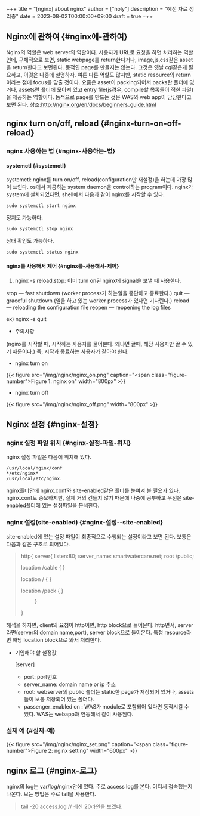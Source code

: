 +++
title = "[nginx] about nginx"
author = ["holy"]
description = "예전 자료 정리중"
date = 2023-08-02T00:00:00+09:00
draft = true
+++

## Nginx에 관하여 {#nginx에-관하여}

<div class="note">

Nginx의 역할은 web server의 역할이다. 사용자가 URL로 요청을 하면
처리하는 역할인데, 구체적으로 보면, static webpage를 return한다거나,
image,js,css같은 asset을 return한다고 보면된다. 동적인 page를 만들지는
않는다. 그것은 옛날 cgi같은게 필요하고, 이것은 나중에 설명하자. 여튼
다른 역할도 많지만, static resource의 return이라는 점에 focus를 맞출
것이다.  요즘은 asset이 packing되어서 packs란 폴더에 있거나, assets란
폴더에 모아져 있고 entry file(js경우, compile할 목록들이 적힌 파일)을
제공하는 역할이다. 동적으로 page를 만드는 것은 WAS와 web app이
담당한다고 보면 된다.
참조:<http://nginx.org/en/docs/beginners_guide.html>

</div>


## nginx turn on/off, reload {#nginx-turn-on-off-reload}


### nginx 사용하는 법 {#nginx-사용하는-법}


#### systemctl {#systemctl}

systemctl: nginx를 turn on/off, reload(configuration만 재설정)을
하는데 가장 많이 쓰인다. os에서 제공하는 system daemon을 control하는
program이다. nginx가 system에 설치되었다면, shell에서 다음과 같이
nginx를 시작할 수 있다.

```shell
sudo systemctl start nginx
```

정지도 가능하다.

```shell
sudo systemctl stop nginx
```

상태 확인도 가능하다.

```shell
sudo systemctl status nginx
```


#### nginx를 사용해서 제어 {#nginx를-사용해서-제어}

1.  nginx -s reload,stop: 이미 turn on된 nginx에 signal을 보낼 때 사용한다.

stop — fast shutdown (worker process가 하는일을 중단하고 종료한다.)
quit — graceful shutdown (일을 하고 있는 worker process가 있다면
기다린다.)  reload — reloading the configuration file reopen —
reopening the log files

ex) nginx -s quit

-   주의사항

(nginx를 시작할 때, 시작하는 사용자를 물어본다. 왜냐면 끌때, 해당
사용자만 끌 수 있기 때문이다.) 즉, 시작과 종료하는 사용자가 같아야
한다.

-   nginx turn on

<a id="figure--"></a>

{{< figure src="/img/nginx/nginx_on.png" caption="<span class=\"figure-number\">Figure 1: </span>nginx on" width="800px" >}}

-   nginx turn off

<a id="figure--"></a>

{{< figure src="/img/nginx/nginx_off.png" width="800px" >}}


## Nginx 설정 {#nginx-설정}


### nginx 설정 파일 위치 {#nginx-설정-파일-위치}

nginx 설정 파일은 다음에 위치해 있다.

```emacs-lisp
/usr/local/nginx/conf
*/etc/nginx*
/usr/local/etc/nginx.
```

<div class="note">

nginx폴더안에 nginx.conf와 site-enabled같은 폴더를 눈여겨 볼 필요가
있다. nginx.conf도 중요하지만, 실제 거의 건들지 않기 때문에 나중에
공부하고 우선은 site-enabled폴더에 있는 설정파일을 분석한다.

</div>


### nginx 설정(site-enabled) {#nginx-설정--site-enabled}

<div class="note">

site-enabled에 있는 설정 파일이 최종적으로 수행되는 설정이라고 보면
된다. 보통은 다음과 같은 구조로 되어있다.

</div>

> http{
> 	 server{
> 			listen:80;
> 			server_name: smartwatercare.net;
> 			root /public;
>
> location  /cable {
> }
>
> location / {
> }
>
> location /pack {
> }
>
> 		   }
> }

<div class="note">

해석을 하자면, client의 요청이 http이면, http block으로
들어온다. http면서, server라면(server의 domain name,port), server
block으로 들어온다. 특정 resource라면 해당 location block으로 와서
처리한다.

</div>

-   기입해야 할 설정값

    <div class="tip">

    [server]

    -   port: port번호
    -   server_name: domain name or ip 주소
    -   root: webserver의 public 폴더는 static한 page가 저장되어 있거나, assets들이 보통 저장되어 있는 폴더다.
    -   passenger_enabled on : WAS가 module로 포함되어 있다면 동작시킬 수 있다. WAS는 webapp과 연동해서 같이 사용된다.

    </div>


### 실제 예 {#실제-예}

<a id="figure--"></a>

{{< figure src="/img/nginx/nginx_set.png" caption="<span class=\"figure-number\">Figure 2: </span>nginx setting" width="600px" >}}


## nginx 로그 {#nginx-로그}

<div class="tip">

nginx의 log는 var/log/nginx안에 있다. 주로 access log를 본다. 어디서
접속했는지 나온다.  보는 방법은 주로 tail을 사용한다.

</div>

> tail -20 access.log // 최신 20라인을 보겠다.
